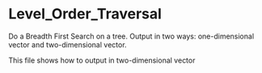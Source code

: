 # Level_Order_Traversal

Do a Breadth First Search on a tree.
Output in two ways: one-dimensional vector and two-dimensional vector.

This file shows how to output in two-dimensional vector
